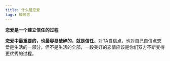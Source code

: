 ```yaml
---
title: 什么是恋爱
tags: 碎碎念
---
```


**恋爱是一个建立信任的过程**

**恋爱中最重要的，也最容易破碎的，就是信任**。对TA自信点，也对自己自信点恋爱是生活的一部分，但不是生活的全部，一段美好的恋情应该是你们双方不断变得更优秀的过程。

